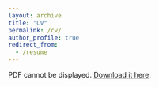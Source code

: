 ```yaml
---
layout: archive
title: "CV"
permalink: /cv/
author_profile: true
redirect_from:
  - /resume
---
```


<object data="https://alexandramathieu.github.io/website/files/Alexandra_Mathieu_CV.pdf" type="application/pdf" width="100%" height="100px">
  <p>PDF cannot be displayed. <a href="https://alexandramathieu.github.io/website/files/Alexandra_Mathieu_CV.pdf">Download it here</a>.</p>
</object>